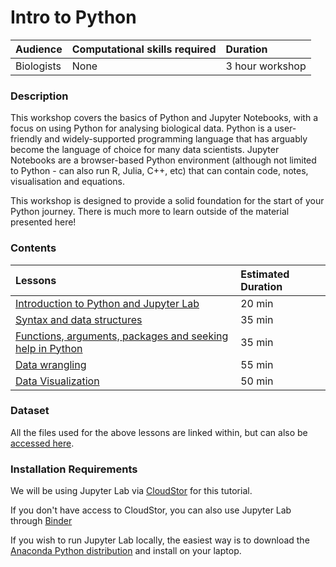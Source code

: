 # Intro to Python

| Audience | Computational skills required | Duration |
:----------|:----------|:----------|
| Biologists | None | 3 hour workshop |

### Description

This workshop covers the basics of Python and Jupyter Notebooks, with a focus on using Python for analysing biological data. Python is a user-friendly and widely-supported programming language that has arguably become the language of choice for many data scientists. Jupyter Notebooks are a browser-based Python environment (although not limited to Python - can also run R, Julia, C++, etc) that can contain code, notes, visualisation and equations.

This workshop is designed to provide a solid foundation for the start of your Python journey. There is much more to learn outside of the material presented here!

### Contents

| Lessons            | Estimated Duration |
|:------------------------|:----------|
|[Introduction to Python and Jupyter Lab](https://andrewguy.github.io/Training/workshops/Intro_to_Python/lessons/01_Intro-to-Python) | 20 min |
|[Syntax and data structures](https://andrewguy.github.io/Training/workshops/Intro_to_Python/lessons/02_syntax_and_data_structures) | 35 min |
|[Functions, arguments, packages and seeking help in Python](https://andrewguy.github.io/Training/workshops/Intro_to_Python/lessons/03_functions-and-arguments) | 35 min |
|[Data wrangling](https://andrewguy.github.io/Training/workshops/Intro_to_Python/lessons/04_data-wrangling) | 55 min |
|[Data Visualization](https://andrewguy.github.io/Training/workshops/Intro_to_Python/lessons/05_data-visualization) | 50 min |

### Dataset

All the files used for the above lessons are linked within, but can also be [accessed here](https://github.com/andrewguy/Training/workshops/Intro_to_Python/data).

### Installation Requirements

We will be using Jupyter Lab via [CloudStor](https://cloudstor.aarnet.edu.au) for this tutorial.

If you don't have access to CloudStor, you can also use Jupyter Lab through [Binder](https://mybinder.org/)

If you wish to run Jupyter Lab locally, the easiest way is to download the [Anaconda Python distribution](https://www.anaconda.com/distribution/) and install on your laptop.